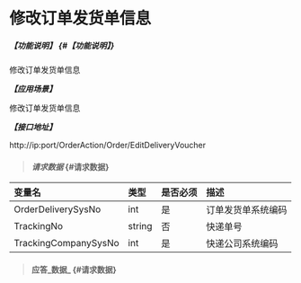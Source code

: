 # 修改订单发货单信息

##### _【功能说明】_ {#【功能说明】}

修改订单发货单信息

_**【应用场景】**_

修改订单发货单信息


_**【接口地址】**_

http://ip:port/OrderAction/Order/EditDeliveryVoucher

> #### _请求数据_ {#请求数据}

| 变量名 | 类型 | 是否必须 | 描述 |
| :--- | :--- | :--- | :--- |
| OrderDeliverySysNo | int | 是 | 订单发货单系统编码 |
| TrackingNo | string | 否 | 快递单号 |
| TrackingCompanySysNo | int | 是 | 快递公司系统编码 |



> #### 应答_数据_ {#请求数据}



